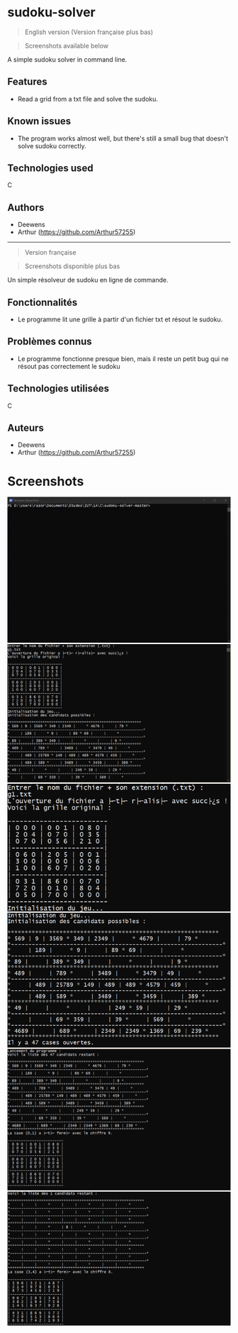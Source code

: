# sudoku-solver

> English version (Version française plus bas)

> Screenshots available below

A simple sudoku solver in command line.

## Features

* Read a grid from a txt file and solve the sudoku.

## Known issues

* The program works almost well, but there's still a small bug that doesn't solve sudoku correctly.

## Technologies used

C

## Authors

* Deewens
* Arthur (https://github.com/Arthur57255)

---

> Version française

> Screenshots disponible plus bas

Un simple résolveur de sudoku en ligne de commande.

## Fonctionnalités

* Le programme lit une grille à partir d'un fichier txt et résout le sudoku.

## Problèmes connus

* Le programme fonctionne presque bien, mais il reste un petit bug qui ne résout pas correctement le sudoku

## Technologies utilisées

C

## Auteurs

* Deewens
* Arthur (https://github.com/Arthur57255)

# Screenshots

![sudokugif](./img/sudoku_gif.gif)
![sudoku1](./img/sudoku_1.png)
![sudoku11](./img/sudoku_11.png)
![sudoku2](./img/sudoku_2.png)
![sudoku3](./img/sudoku_3.png)
![sudoku4](./img/sudoku_4.png)
